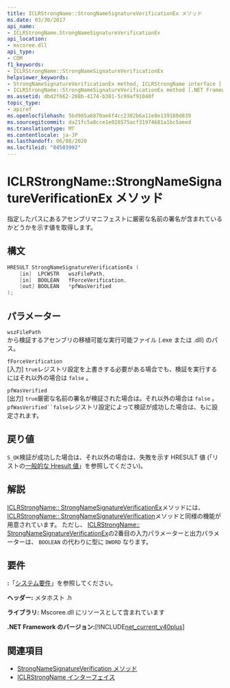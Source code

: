 ```yaml
---
title: ICLRStrongName::StrongNameSignatureVerificationEx メソッド
ms.date: 03/30/2017
api_name:
- ICLRStrongName.StrongNameSignatureVerificationEx
api_location:
- mscoree.dll
api_type:
- COM
f1_keywords:
- ICLRStrongName::StrongNameSignatureVerificationEx
helpviewer_keywords:
- StrongNameSignatureVerificationEx method, ICLRStrongName interface [.NET Framework hosting]
- ICLRStrongName::StrongNameSignatureVerificationEx method [.NET Framework hosting]
ms.assetid: dbd2f662-208b-4174-b301-5c99af91040f
topic_type:
- apiref
ms.openlocfilehash: 5bd985a6870ae6f4cc2302b6a11e8e139180d839
ms.sourcegitcommit: da21fc5a8cce1e028575acf31974681a1bc5aeed
ms.translationtype: MT
ms.contentlocale: ja-JP
ms.lasthandoff: 06/08/2020
ms.locfileid: "84503992"
---
```

# <a name="iclrstrongnamestrongnamesignatureverificationex-method"></a>ICLRStrongName::StrongNameSignatureVerificationEx メソッド
指定したパスにあるアセンブリマニフェストに厳密な名前の署名が含まれているかどうかを示す値を取得します。  
  
## <a name="syntax"></a>構文  
  
```cpp  
HRESULT StrongNameSignatureVerificationEx (  
    [in]  LPCWSTR   wszFilePath,  
    [in]  BOOLEAN   fForceVerification,  
    [out] BOOLEAN   *pfWasVerified  
);  
```  
  
## <a name="parameters"></a>パラメーター  
 `wszFilePath`  
 から検証するアセンブリの移植可能な実行可能ファイル (.exe または .dll) のパス。  
  
 `fForceVerification`  
 [入力] `true`レジストリ設定を上書きする必要がある場合でも、検証を実行するにはそれ以外の場合は `false` 。  
  
 `pfWasVerified`  
 [出力] `true`厳密な名前の署名が検証された場合は。それ以外の場合は `false` 。 `pfWasVerified``false`レジストリ設定によって検証が成功した場合は、もに設定されます。  
  
## <a name="return-value"></a>戻り値  
 `S_OK`検証が成功した場合は、それ以外の場合は、失敗を示す HRESULT 値 (「リストの[一般的な Hresult 値](/windows/win32/seccrypto/common-hresult-values)」を参照してください)。  
  
## <a name="remarks"></a>解説  
 [ICLRStrongName:: StrongNameSignatureVerificationEx](iclrstrongname-strongnamesignatureverificationex-method.md)メソッドには、 [ICLRStrongName:: StrongNameSignatureVerification](iclrstrongname-strongnamesignatureverification-method.md)メソッドと同様の機能が用意されています。 ただし、 [ICLRStrongName:: StrongNameSignatureVerificationEx](iclrstrongname-strongnamesignatureverificationex-method.md)の2番目の入力パラメーターと出力パラメーターは、 `BOOLEAN` の代わりに型に `DWORD` なります。  
  
## <a name="requirements"></a>要件  
 **:**「[システム要件](../../get-started/system-requirements.md)」を参照してください。  
  
 **ヘッダー:** メタホスト .h  
  
 **ライブラリ:** Mscoree.dll にリソースとして含まれています  
  
 **.NET Framework のバージョン:**[!INCLUDE[net_current_v40plus](../../../../includes/net-current-v40plus-md.md)]  
  
## <a name="see-also"></a>関連項目

- [StrongNameSignatureVerification メソッド](iclrstrongname-strongnamesignatureverification-method.md)
- [ICLRStrongName インターフェイス](iclrstrongname-interface.md)
